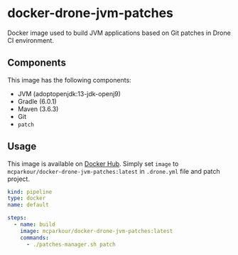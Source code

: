# docker-drone-jvm-patches

Docker image used to build JVM applications based on Git patches in Drone CI environment.

## Components

This image has the following components:

* JVM (adoptopenjdk:13-jdk-openj9)
* Gradle (6.0.1)
* Maven (3.6.3)
* Git
* `patch`

## Usage

This image is available on [Docker Hub](https://hub.docker.com/r/mcparkour/docker-drone-jvm-patches). Simply set `image` to `mcparkour/docker-drone-jvm-patches:latest` in `.drone.yml` file and patch project.

```yml
kind: pipeline
type: docker
name: default

steps:
  - name: build
    image: mcparkour/docker-drone-jvm-patches:latest
    commands:
      - ./patches-manager.sh patch
```
